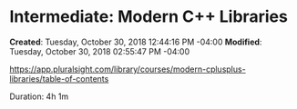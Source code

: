 # Intermediate: Modern C++ Libraries

**Created**: Tuesday, October 30, 2018 12:44:16 PM -04:00
**Modified**: Tuesday, October 30, 2018 02:55:47 PM -04:00


https://app.pluralsight.com/library/courses/modern-cplusplus-libraries/table-of-contents

Duration: 4h 1m
